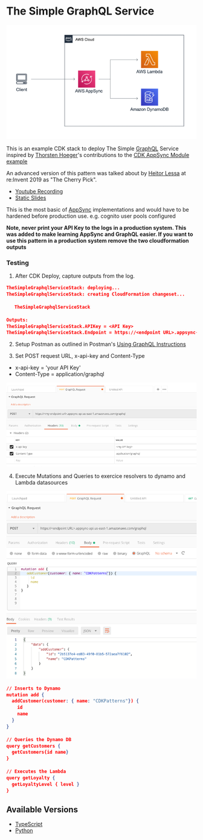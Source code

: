 # The Simple GraphQL Service

![architecture](img/architecture.png)

This is an example CDK stack to deploy The Simple [GraphQL](https://graphql.org/) Service inspired by [Thorsten Hoeger](https://twitter.com/hoegertn)'s contributions to the [CDK AppSync Module example]( https://docs.aws.amazon.com/cdk/api/latest/docs/aws-appsync-readme.html#usage-example)

An advanced version of this pattern was talked about by [Heitor Lessa](https://twitter.com/heitor_lessa) at re:Invent 2019 as "The Cherry Pick".

* [Youtube Recording](https://www.youtube.com/watch?v=9IYpGTS7Jy0)
* [Static Slides](https://d1.awsstatic.com/events/reinvent/2019/REPEAT_3_Serverless_architectural_patterns_and_best_practices_ARC307-R3.pdf)

This is the most basic of [AppSync](https://aws.amazon.com/appsync/) implementations and would have to be hardened before production use. e.g. cognito user pools configured

**Note, never print your API Key to the logs in a production system. This was added to make learning AppSync and GraphQL easier. If you want to use this pattern in a production system remove the two cloudformation outputs**

### Testing

1. After CDK Deploy, capture outputs from the log.

```json
TheSimpleGraphqlServiceStack: deploying...
TheSimpleGraphqlServiceStack: creating CloudFormation changeset...

   TheSimpleGraphqlServiceStack

Outputs:
TheSimpleGraphqlServiceStack.APIKey = <API Key>
TheSimpleGraphqlServiceStack.Endpoint = https://<endpoint URL>.appsync-api.us-east-1.amazonaws.com/graphql
```

2. Setup Postman as outlined in Postman's [Using GraphQL Instructions](https://learning.postman.com/docs/postman/sending-api-requests/graphql/)

3. Set POST request URL, x-api-key and Content-Type
* x-api-key = 'your API Key'
* Content-Type = application/graphql

![postman](img/postman-headers.png)

4. Execute Mutations and Queries to exercice resolvers to dynamo and Lambda datasources

![postman](img/postman-queries.png)

```json
// Inserts to Dynamo
mutation add {
  addCustomer(customer: { name: "CDKPatterns"}) {
    id
    name
  }
}

// Queries the Dynamo DB
query getCustomers {
  getCustomers{id name}
}

// Executes the Lambda
query getLoyalty {
  getLoyaltyLevel { level }
}
```

## Available Versions

 * [TypeScript](typescript/)
 * [Python](python/)

